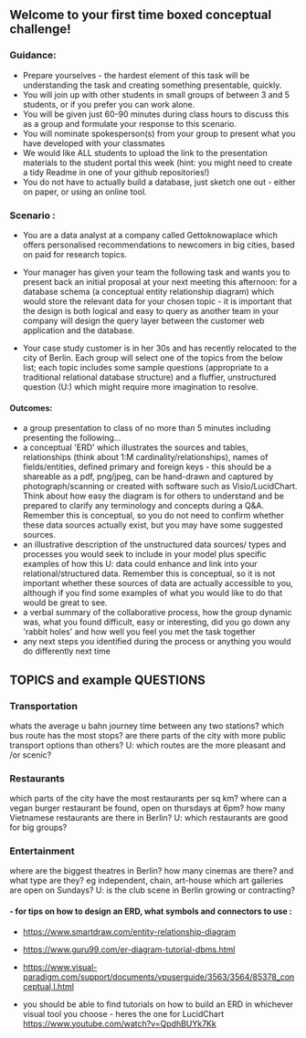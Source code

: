 ## Welcome to your first time boxed conceptual challenge! 

### Guidance:

* Prepare yourselves - the hardest element of this task will be understanding the task and creating something presentable, quickly. 
* You will join up with other students in small groups of between 3 and 5 students, or if you prefer you can work alone. 
* You will be given just 60-90 minutes during class hours to discuss this as a group and formulate your response to this scenario. 
* You will nominate spokesperson(s) from your group to present what you have developed with your classmates
* We would like ALL students to upload the link to the presentation materials to the student portal this week (hint: you might need to create a tidy Readme in one of your github repositories!) 
* You do not have to actually build a database, just sketch one out - either on paper, or using an online tool. 


### Scenario : 
* You are a data analyst at a company called Gettoknowaplace which offers personalised recommendations to newcomers in big cities, based on paid for research topics. 

* Your manager has given your team the following task and wants you to present back an initial proposal at your next meeting this afternoon: for a database schema (a conceptual entity relationship diagram) which would store the relevant data for your chosen topic - it is important that the design is both logical and easy to query as another team in your company will design the query layer between the customer web application and the database.  

* Your case study customer is in her 30s and has recently relocated to the city of Berlin. Each group will select one of the topics from the below list; each topic includes some sample questions (appropriate to a traditional relational database structure) and a fluffier, unstructured question (U:) which might require more imagination to resolve. 

#### Outcomes:

* a group presentation to class of no more than 5 minutes including presenting the following...
* a conceptual 'ERD' which illustrates the sources and tables, relationships (think about 1:M cardinality/relationships), names of fields/entities, defined primary and foreign keys - this should be a shareable as a pdf, png/jpeg, can be hand-drawn and captured by photograph/scanning or created with software such as Visio/LucidChart. Think about how easy the diagram is for others to understand and be prepared to clarify any terminology and concepts during a Q&A. Remember this is conceptual, so you do not need to confirm whether these data sources actually exist, but you may have some suggested sources.
* an illustrative description of the unstructured data sources/ types and processes you would seek to include in your model plus specific examples of how this U: data could enhance and link into your relational/structured data. Remember this is conceptual, so it is not important whether these sources of data are actually accessible to you, although if you find some examples of what you would like to do that would be great to see. 
* a verbal summary of the collaborative process, how the group dynamic was, what you found difficult, easy or interesting, did you go down any 'rabbit holes' and how well you feel you met the task together 
* any next steps you identified during the process or anything you would do differently next time 


## TOPICS and example QUESTIONS

### Transportation

whats the average u bahn journey time between any two stations? 
which bus route has the most stops?
are there parts of the city with more public transport options than others?
U: which routes are the more pleasant and /or scenic?

### Restaurants

which parts of the city have the most restaurants per sq km?
where can a vegan burger restaurant be found, open on thursdays at 6pm?
how many Vietnamese restaurants are there in Berlin? 
U: which restaurants are good for big groups? 

### Entertainment 

where are the biggest theatres in Berlin?
how many cinemas are there? and what type are they? eg independent, chain, art-house
which art galleries are open on Sundays?
U: is the club scene in Berlin growing or contracting?

#### - for tips on how to design an ERD, what symbols and connectors to use : 

* https://www.smartdraw.com/entity-relationship-diagram

* https://www.guru99.com/er-diagram-tutorial-dbms.html

* https://www.visual-paradigm.com/support/documents/vpuserguide/3563/3564/85378_conceptual,l.html

* you should be able to find tutorials on how to build an ERD in whichever visual tool you choose - heres the one for LucidChart  https://www.youtube.com/watch?v=QpdhBUYk7Kk 
